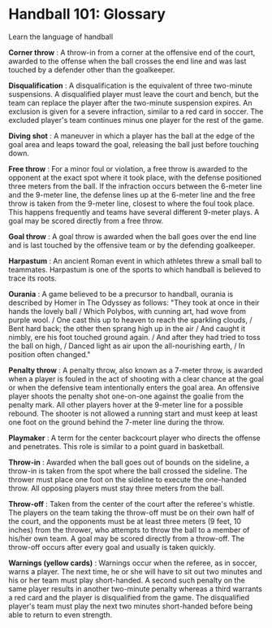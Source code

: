 Handball 101: Glossary
======================

Learn the language of handball

**Corner throw** : A throw-in from a corner at the offensive end of the court, awarded to the offense when the ball crosses the end line and was last touched by a defender other than the goalkeeper.

**Disqualification** : A disqualification is the equivalent of three two-minute suspensions. A disqualified player must leave the court and bench, but the team can replace the player after the two-minute suspension expires. An exclusion is given for a severe infraction, similar to a red card in soccer. The excluded player's team continues minus one player for the rest of the game.

**Diving shot** : A maneuver in which a player has the ball at the edge of the goal area and leaps toward the goal, releasing the ball just before touching down.

**Free throw** : For a minor foul or violation, a free throw is awarded to the opponent at the exact spot where it took place, with the defense positioned three meters from the ball. If the infraction occurs between the 6-meter line and the 9-meter line, the defense lines up at the 6-meter line and the free throw is taken from the 9-meter line, closest to where the foul took place. This happens frequently and teams have several different 9-meter plays. A goal may be scored directly from a free throw.

**Goal throw** : A goal throw is awarded when the ball goes over the end line and is last touched by the offensive team or by the defending goalkeeper.

**Harpastum** : An ancient Roman event in which athletes threw a small ball to teammates. Harpastum is one of the sports to which handball is believed to trace its roots.

**Ourania** : A game believed to be a precursor to handball, ourania is described by Homer in The Odyssey as follows: "They took at once in their hands the lovely ball / Which Polybos, with cunning art, had wove from purple wool. / One cast this up to heaven to reach the sparkling clouds, / Bent hard back; the other then sprang high up in the air / And caught it nimbly, ere his foot touched ground again. / And after they had tried to toss the ball on high, / Danced light as air upon the all-nourishing earth, / In position often changed."

**Penalty throw** : A penalty throw, also known as a 7-meter throw, is awarded when a player is fouled in the act of shooting with a clear chance at the goal or when the defensive team intentionally enters the goal area. An offensive player shoots the penalty shot one-on-one against the goalie from the penalty mark. All other players hover at the 9-meter line for a possible rebound. The shooter is not allowed a running start and must keep at least one foot on the ground behind the 7-meter line during the throw.

**Playmaker** : A term for the center backcourt player who directs the offense and penetrates. This role is similar to a point guard in basketball.

**Throw-in** : Awarded when the ball goes out of bounds on the sideline, a throw-in is taken from the spot where the ball crossed the sideline. The thrower must place one foot on the sideline to execute the one-handed throw. All opposing players must stay three meters from the ball.

**Throw-off** : Taken from the center of the court after the referee's whistle. The players on the team taking the throw-off must be on their own half of the court, and the opponents must be at least three meters (9 feet, 10 inches) from the thrower, who attempts to throw the ball to a member of his/her own team. A goal may be scored directly from a throw-off. The throw-off occurs after every goal and usually is taken quickly.

**Warnings (yellow cards)** : Warnings occur when the referee, as in soccer, warns a player. The next time, he or she will have to sit out two minutes and his or her team must play short-handed. A second such penalty on the same player results in another two-minute penalty whereas a third warrants a red card and the player is disqualified from the game. The disqualified player's team must play the next two minutes short-handed before being able to return to even strength.


